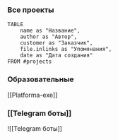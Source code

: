 ### Все проекты

```dataview
TABLE
	name as "Название",
	author as "Автор",
	customer as "Заказчик",
	file.inlinks as "Упомянания",
	date as "Дата создания"
FROM #projects 
```


### Образовательные 
[[Platforma-exe]]

### [[Telegram боты]]

![[Telegram боты]]